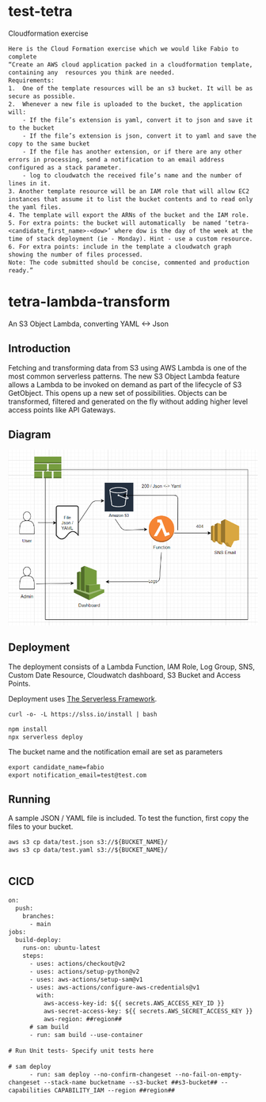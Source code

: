 # test-tetra
Cloudformation exercise

```
Here is the Cloud Formation exercise which we would like Fabio to complete
“Create an AWS cloud application packed in a cloudformation template, containing any  resources you think are needed.
Requirements:
1.  One of the template resources will be an s3 bucket. It will be as secure as possible.
2.  Whenever a new file is uploaded to the bucket, the application will:
	- If the file’s extension is yaml, convert it to json and save it to the bucket
	- If the file’s extension is json, convert it to yaml and save the copy to the same bucket
	- If the file has another extension, or if there are any other errors in processing, send a notification to an email address configured as a stack parameter.
	- log to cloudwatch the received file’s name and the number of lines in it.
3. Another template resource will be an IAM role that will allow EC2 instances that assume it to list the bucket contents and to read only the yaml files. 
4. The template will export the ARNs of the bucket and the IAM role.
5. For extra points: the bucket will automatically  be named ‘tetra-<candidate_first_name>-<dow>’ where dow is the day of the week at the time of stack deployment (ie - Monday). Hint - use a custom resource.
6. For extra points: include in the template a cloudwatch graph showing the number of files processed.
Note: The code submitted should be concise, commented and production ready.”
```

# tetra-lambda-transform

An S3 Object Lambda, converting YAML <-> Json

## Introduction

Fetching and transforming data from S3 using AWS Lambda is one of the most common serverless patterns. The new S3 Object Lambda feature allows a Lambda to be invoked on demand as part of the lifecycle of S3 GetObject. This opens up a new set of possibilities. Objects can be transformed, filtered and generated on the fly without adding higher level access points like API Gateways.

## Diagram
![Diagram](diagram.png "Diagram")

## Deployment

The deployment consists of a Lambda Function, IAM Role, Log Group, SNS, Custom Date Resource, Cloudwatch dashboard, S3 Bucket and Access Points.

Deployment uses [The Serverless Framework](https://serverless.com).
```
curl -o- -L https://slss.io/install | bash
```

```
npm install
npx serverless deploy
```


The bucket name and the notification email are set as parameters

```
export candidate_name=fabio
export notification_email=test@test.com
```

## Running

A sample JSON / YAML file is included. To test the function, first copy the files to your bucket.

```
aws s3 cp data/test.json s3://${BUCKET_NAME}/
aws s3 cp data/test.yaml s3://${BUCKET_NAME}/
```

```

```

## CICD

```
on:
  push:
    branches:
      - main
jobs:
  build-deploy:
    runs-on: ubuntu-latest
    steps:
      - uses: actions/checkout@v2
      - uses: actions/setup-python@v2
      - uses: aws-actions/setup-sam@v1
      - uses: aws-actions/configure-aws-credentials@v1
        with:
          aws-access-key-id: ${{ secrets.AWS_ACCESS_KEY_ID }}
          aws-secret-access-key: ${{ secrets.AWS_SECRET_ACCESS_KEY }}
          aws-region: ##region##
      # sam build 
      - run: sam build --use-container

# Run Unit tests- Specify unit tests here 

# sam deploy
      - run: sam deploy --no-confirm-changeset --no-fail-on-empty-changeset --stack-name bucketname --s3-bucket ##s3-bucket## --capabilities CAPABILITY_IAM --region ##region##
```
